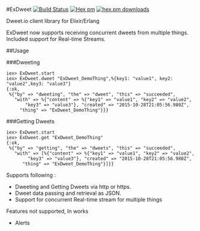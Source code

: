 #ExDweet [![Build Status](https://travis-ci.org/amit-saxena/exdweet.svg?branch=master)](https://travis-ci.org/amit-saxena/exdweet) [![Hex pm](http://img.shields.io/hexpm/v/exdweet.svg?style=flat)](https://hex.pm/packages/exdweet) [![hex.pm downloads](https://img.shields.io/hexpm/dt/exdweet.svg?style=flat)](https://hex.pm/packages/exdweet)

Dweet.io client library for Elixir/Erlang

ExDweet now supports receiving concurrent dweets from multiple things. Included support for Real-time Streams.

##Usage

###Dweeting

```iex
iex> ExDweet.start
iex> ExDweet.dweet "ExDweet_DemoThing",%{key1: "value1", key2: "value2",key3: "value3"}
{:ok,
 %{"by" => "dweeting", "the" => "dweet", "this" => "succeeded",
   "with" => %{"content" => %{"key1" => "value1", "key2" => "value2",
       "key3" => "value3"}, "created" => "2015-10-28T21:05:56.980Z",
     "thing" => "ExDweet_DemoThing"}}}
```

###Getting Dweets

```iex
iex> ExDweet.start
iex> ExDweet.get "ExDweet_DemoThing"
{:ok,     
 %{"by" => "getting", "the" => "dweets", "this" => "succeeded",
   "with" => [%{"content" => %{"key1" => "value1", "key2" => "value2",
        "key3" => "value3"}, "created" => "2015-10-28T21:05:56.980Z",
      "thing" => "ExDweet_DemoThing"}]}}
```

Supports following :

- Dweeting and Getting Dweets via http or https.
- Dweet data passing and retrieval as JSON.
- Support for concurrent Real-time stream for multiple things

Features not supported, In works
- Alerts
